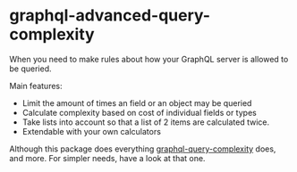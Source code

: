 # graphql-advanced-query-complexity

When you need to make rules about how your GraphQL server is allowed to be queried.

Main features:

- Limit the amount of times an field or an object may be queried
- Calculate complexity based on cost of individual fields or types
- Take lists into account so that a list of 2 items are calculated twice.
- Extendable with your own calculators

Although this package does everything [graphql-query-complexity](https://www.npmjs.com/package/graphql-query-complexity) does, and more. For simpler needs, have a look at that one.
